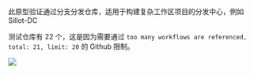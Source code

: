 此原型验证通过分支分发仓库，适用于构建复杂工作区项目的分发中心，例如 Sillot-DC


测试仓库有 22 个，这是因为需要通过 `too many workflows are referenced, total: 21, limit: 20` 的 Github 限制。

<a href="https://github.com/Hi-Windom">
<img src="https://capsule-render.vercel.app/api?type=waving&color=timeGradient&height=300&&section=footer&text=Hi-Windom&fontSize=90&fontAlign=50&fontAlignY=70&desc=Power%20by%20&descAlign=50&descSize=30&descAlignY=40&animation=twinkling" />
</a>
